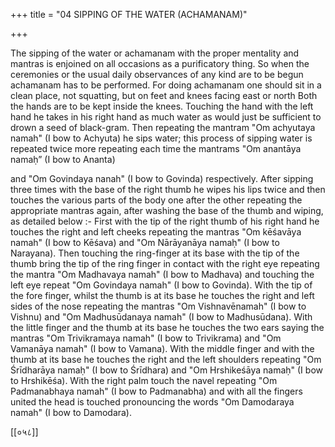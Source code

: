 +++
title = "04 SIPPING OF THE WATER (ACHAMANAM)"

+++

The sipping of the water or achamanam with the proper mentality and mantras is enjoined on all occasions as a purificatory thing. So when the ceremonies or the usual daily observances of any kind are to be begun achamanam has to be performed. For doing achamanam one should sit in a clean place, not squatting, but on feet and knees facing east or north Both the hands are to be kept inside the knees. Touching the hand with the left hand he takes in his right hand as much water as would just be sufficient to drown a seed of black-gram. Then repeating the mantram "Om achyutaya namah" (I bow to Achyuta) he sips water; this process of sipping water is repeated twice more repeating each time the mantrams "Om anantāya namaḥ” (I bow to Ananta)

and "Om Govindaya nanah" (I bow to Govinda) respectively. After sipping three times with the base of the right thumb he wipes his lips twice and then touches the various parts of the body one after the other repeating the appropriate mantras again, after washing the base of the thumb and wiping, as detailed below :- First with the tip of the right thumb of his right hand he touches the right and left cheeks repeating the mantras "Om kēśavāya namah" (I bow to Kēśava) and "Om Nārāyanāya namaḥ" (I bow to Narayana). Then touching the ring-finger at its base with the tip of the thumb bring the tip of the ring finger in contact with the right eye repeating the mantra "Om Madhavaya namah" (I bow to Madhava) and touching the left eye repeat "Om Govindaya namah" (I bow to Govinda). With the tip of the fore finger, whilst the thumb is at its base he touches the right and left sides of the nose repeating the mantras "Om Vishnavēnamah" (I bow to Vishnu) and "Om Madhusūdanaya namah" (I bow to Madhusūdana). With the little finger and the thumb at its base he touches the two ears saying the mantras "Om Trivikramaya namah" (I bow to Trivikrama) and "Om Vamanāya namah" (I bow to Vamana). With the middle finger and with the thumb at its base he touches the right and the left shoulders repeating "Om Śrīdharāya namaḥ" (I bow to Śrīdhara) and "Om Hrshikeśāya namaḥ" (I bow to Hrshikēśa). With the right palm touch the navel repeating "Om Padmanabhaya namah" (I bow to Padmanabha) and with all the fingers united the head is touched pronouncing the words "Om Damodaraya namah" (I bow to Damodara).

[[०५८]]